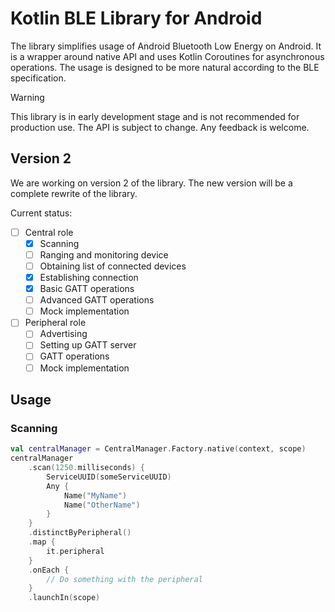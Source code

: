 # Kotlin BLE Library for Android

The library simplifies usage of Android Bluetooth Low Energy on Android. It is a wrapper around
native API and uses Kotlin Coroutines for asynchronous operations. The usage is designed to be more
natural according to the BLE specification.

> [!WARNING]
> This library is in early development stage and is not recommended for production use.
> The API is subject to change.
> Any feedback is welcome.

## Version 2

We are working on version 2 of the library. The new version will be a complete rewrite of the library.

Current status:
- [ ] Central role
    - [x] Scanning
    - [ ] Ranging and monitoring device
    - [ ] Obtaining list of connected devices
    - [x] Establishing connection
    - [x] Basic GATT operations
    - [ ] Advanced GATT operations
    - [ ] Mock implementation
- [ ] Peripheral role
    - [ ] Advertising
    - [ ] Setting up GATT server
    - [ ] GATT operations
    - [ ] Mock implementation

## Usage

### Scanning

```kotlin
val centralManager = CentralManager.Factory.native(context, scope)
centralManager
    .scan(1250.milliseconds) {
        ServiceUUID(someServiceUUID)
        Any {
            Name("MyName")
            Name("OtherName")
        }
    }
    .distinctByPeripheral()
    .map {
        it.peripheral
    }
    .onEach {
        // Do something with the peripheral
    }
    .launchIn(scope)
```